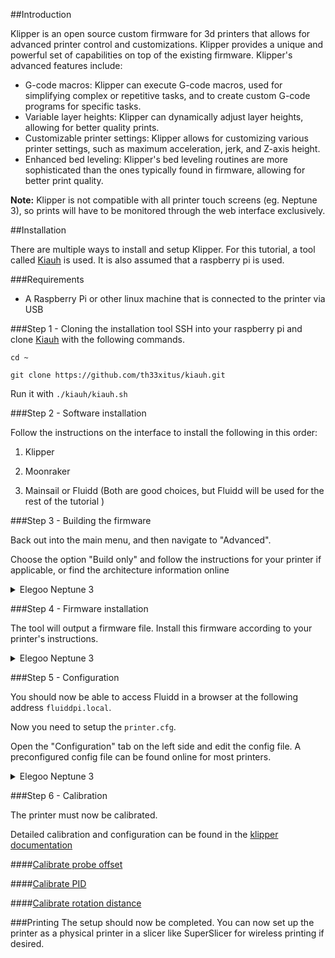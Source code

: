 ##Introduction

Klipper is an open source custom firmware for 3d printers that allows for advanced printer control and customizations.
Klipper provides a unique and powerful set of capabilities on top of the existing firmware. Klipper's advanced features
include:

- G-code macros: Klipper can execute G-code macros, used for simplifying complex or repetitive tasks, and to create
  custom G-code programs for specific tasks.
- Variable layer heights: Klipper can dynamically adjust layer heights, allowing for better quality prints.
- Customizable printer settings: Klipper allows for customizing various printer settings, such as maximum acceleration,
  jerk, and Z-axis height.
- Enhanced bed leveling: Klipper's bed leveling routines are more sophisticated than the ones typically found in
  firmware, allowing for better print quality.

**Note:** Klipper is not compatible with all printer touch screens (eg. Neptune 3), so prints will have to be monitored through the web interface exclusively.


##Installation

There are multiple ways to install and setup Klipper. For this tutorial, a tool
called [Kiauh](https://github.com/th33xitus/kiauh) is used. It is also assumed that a raspberry pi is used.

###Requirements

- A Raspberry Pi or other linux machine that is connected to the printer via USB

###Step 1 - Cloning the installation tool
SSH into your raspberry pi and clone [Kiauh](https://github.com/th33xitus/kiauh) with the following commands.

`cd ~`

`git clone https://github.com/th33xitus/kiauh.git`

Run it with
`./kiauh/kiauh.sh`

###Step 2 - Software installation

Follow the instructions on the interface to install the following in this order:

1. Klipper

2. Moonraker

3. Mainsail or Fluidd (Both are good choices, but Fluidd will be used for the rest of the tutorial )

###Step 3 - Building the firmware

Back out into the main menu, and then navigate to "Advanced".

Choose the option "Build only" and follow the instructions for your printer if applicable, or find the architecture information online

<details markdown="1">
  <summary>Elegoo Neptune 3</summary> 

  Config by [JerryNGM](https://github.com/jerryngm/)

- Micro-controller Architecture (STMicroelectronics STM32)
- Processor model (STM32F401)
- Bootloader offset (32KiB bootloader)
- Communication interface (Serial (on USART1 PA10/PA9))
</details>

###Step 4 - Firmware installation

The tool will output a firmware file. Install this firmware according to your printer's instructions.
<details markdown="1">
  <summary>Elegoo Neptune 3</summary> 
  
  Note. This firmware currently does not utilize the Neptune 3's LCD screen, it will not work while this is installed.

  1. Rename the file to `ZNP_ROBIN_NANO`

  2. Move the file to an empty SD Card formatted as FAT32 4096

  3. Turn off the printer

  4. Insert the SD Card and boot the printer


 
</details>

###Step 5 - Configuration

You should now be able to access Fluidd in a browser at the following address `fluiddpi.local`. 

Now you need to setup the `printer.cfg`. 

Open the "Configuration" tab on the left side and edit the config file. A preconfigured config file can be found online for most printers.

<details markdown="1">
  <summary>Elegoo Neptune 3</summary>

  [Config by BSAS](https://github.com/bsas/Neptune-Elegoo3-Klipper/blob/main/printer.cfg)
  
</details>

###Step 6 - Calibration

The printer must now be calibrated.

Detailed calibration and configuration can be found in the [klipper documentation](https://www.klipper3d.org/)

####[Calibrate probe offset](https://www.klipper3d.org/Bed_Level.html)

####[Calibrate PID](https://www.klipper3d.org/Config_checks.html#calibrate-pid-settings)

####[Calibrate rotation distance](https://www.klipper3d.org/Rotation_Distance.html#calibrating-rotation_distance-on-extruders)


###Printing
The setup should now be completed. You can now set up the printer as a physical printer in a slicer like SuperSlicer for wireless printing if desired.